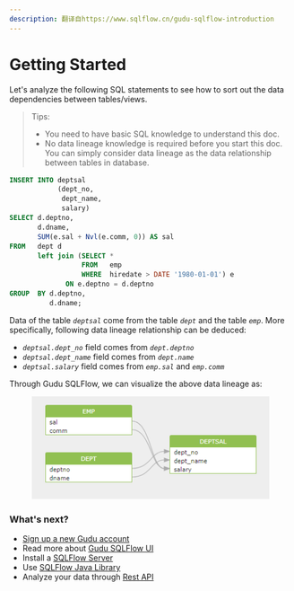 ```yaml
---
description: 翻译自https://www.sqlflow.cn/gudu-sqlflow-introduction
---
```


# Getting Started

Let's analyze the following SQL statements to see how to sort out the data dependencies between tables/views.

> Tips:
>
> * You need to have basic SQL knowledge to understand this doc.
> * No data lineage knowledge is required before you start this doc. You can simply consider data lineage as the data relationship between tables in database.

```sql
INSERT INTO deptsal
            (dept_no,
             dept_name,
             salary)
SELECT d.deptno,
       d.dname,
       SUM(e.sal + Nvl(e.comm, 0)) AS sal
FROM   dept d
       left join (SELECT *
                  FROM   emp
                  WHERE  hiredate > DATE '1980-01-01') e
              ON e.deptno = d.deptno
GROUP  BY d.deptno,
          d.dname; 
```

Data of the table _`deptsal`_ come from the table _`dept`_ and the table _`emp`_. More specifically, following data lineage relationship can be deduced:&#x20;

* _`deptsal.dept_no`_ field comes from _`dept.deptno`_&#x20;
* _`deptsal.dept_name`_ field comes from _`dept.name`_&#x20;
* _`deptsal.salary`_ field comes from _`emp.sal`_ and _`emp.comm`_

Through Gudu SQLFlow, we can visualize the above data lineage as:

<figure><img src="../../.gitbook/assets/111.png" alt=""><figcaption></figcaption></figure>

### What's next?

* [Sign up a new Gudu account](sign-up-a-new-account.md)
* Read more about [Gudu SQLFlow UI ](../ui/)
* Install a [SQLFlow Server](../installation/)
* Use [SQLFlow Java Library](../java-library/)
* Analyze your data through [Rest API ](broken-reference)

